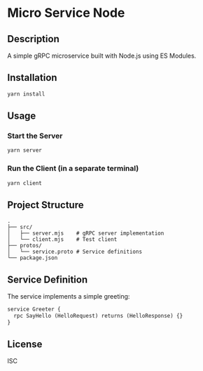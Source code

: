 # Micro Service Node

## Description
A simple gRPC microservice built with Node.js using ES Modules.

## Installation
```bash
yarn install
```

## Usage

### Start the Server
```bash
yarn server
```

### Run the Client (in a separate terminal)
```bash
yarn client
```

## Project Structure
```
.
├── src/
│   ├── server.mjs    # gRPC server implementation
│   └── client.mjs    # Test client
├── protos/
│   └── service.proto # Service definitions
└── package.json
```

## Service Definition
The service implements a simple greeting:
```protobuf
service Greeter {
  rpc SayHello (HelloRequest) returns (HelloResponse) {}
}
```

## License
ISC